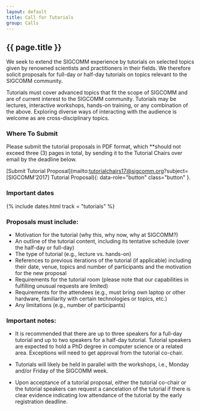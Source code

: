 ```yaml
---
layout: default
title: Call for Tutorials
group: Calls
---
```


## {{ page.title }}

We seek to extend the SIGCOMM experience by tutorials on selected topics given by renowned scientists and practitioners in their fields. We therefore solicit proposals for full-day or half-day tutorials on topics relevant to the SIGCOMM community.

Tutorials must cover advanced topics that fit the scope of SIGCOMM and are of current interest to the SIGCOMM community. Tutorials may be lectures, interactive workshops, hands-on training, or any combination of the above. Exploring diverse ways of interacting with the audience is welcome as are cross-disciplinary topics.

### Where To Submit

Please submit the tutorial proposals in PDF format, which **should not exceed three (3) pages in total, by sending it to the Tutorial Chairs over email by the deadline below.

[Submit Tutorial Proposal](mailto:tutorialchairs17@sigcomm.org?subject=[SIGCOMM'2017] Tutorial Proposal){: data-role="button" class="button" }.

### <i class="fa fa-calendar"></i> Important dates

{% include dates.html track = "tutorials" %}

### Proposals must include:

- Motivation for the tutorial (why this, why now, why at SIGCOMM?)
- An outline of the tutorial content, including its tentative schedule (over the half-day or full-day)
- The type of tutorial (e.g., lecture vs. hands-on)
- References to previous iterations of the tutorial (if applicable) including their date, venue, topics and number of participants and the motivation for the new proposal
- Requirements for the tutorial room (please note that our capabilities in fulfilling unusual requests are limited)
- Requirements for the attendees (e.g., must bring own laptop or other hardware, familiarity with certain technologies or topics, etc.)
- Any limitations (e.g., number of participants)

### Important notes:

- It is recommended that there are up to three speakers for a full-day tutorial and up to two speakers for a half-day tutorial. Tutorial speakers are expected to hold a PhD degree in computer science or a related area. Exceptions will need to get approval from the tutorial co-chair.

- Tutorials will likely be held in parallel with the workshops, i.e., Monday and/or Friday of the SIGCOMM week.

- Upon acceptance of a tutorial proposal, either the tutorial co-chair or the tutorial speakers can request a cancelation of the tutorial if there is clear evidence indicating low attendance of the tutorial by the early registration deadline.

<!-- <a href="files/cft.pdf" rel="external" data-role="button" class="dl-button button">Download this call as a PDF</a> -->
